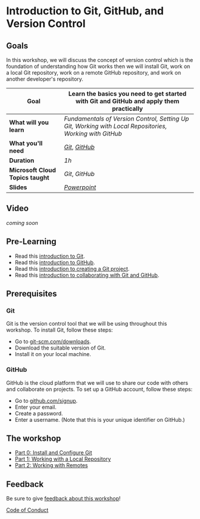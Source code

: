 # Introduction to Git, GitHub, and Version Control

## Goals

In this workshop, we will discuss the concept of version control which is the foundation of understanding how Git works then we will install Git, work on a local Git repository, work on a remote GitHub repository, and work on another developer's repository.   

| **Goal**                      | Learn the basics you need to get started with Git and GitHub and apply them practically                            |
| ----------------------------- | ------------------------------------------------------------------------------------------------------------------ |
| **What will you learn**       | *Fundamentals of Version Control, Setting Up Git, Working with Local Repositories, Working with GitHub*            |
| **What you'll need**          | *[Git](https://git-scm.com/?wt.mc_id=studentamb_71460)*, *[GitHub](https://github.com/?wt.mc_id=studentamb_71460)* |
| **Duration**                  | *1h*                                                                                                               |
| **Microsoft Cloud Topics taught**                  | *Git*, *GitHub*                                                                       |
| **Slides**                                         | *[Powerpoint](slides.pptx)*                                                           |

## Video

*coming soon*

## Pre-Learning

- Read this [introduction to Git](https://learn.microsoft.com/training/modules/intro-to-git/0-introduction/?wt.mc_id=studentamb_71460).
- Read this [introduction to GitHub](https://learn.microsoft.com/training/modules/introduction-to-github/1-introduction/?wt.mc_id=studentamb_71460).
- Read this [introduction to creating a Git project](https://learn.microsoft.com/training/modules/create-git-project/1-introduction/?wt.mc_id=studentamb_71460).
- Read this [introduction to collaborating with Git and GitHub](https://learn.microsoft.com/training/modules/collaborate-with-git/0-introduction/?wt.mc_id=studentamb_71460).

## Prerequisites

### Git

Git is the version control tool that we will be using throughout this workshop.
To install Git, follow these steps:
- Go to [git-scm.com/downloads](https://git-scm.com/download/?wt.mc_id=studentamb_71460).
- Download the suitable version of Git.
- Install it on your local machine.

### GitHub

GitHub is the cloud platform that we will use to share our code with others and collaborate on projects.
To set up a GitHub account, follow these steps:
- Go to [github.com/signup](https://github.com/signup/?wt.mc_id=studentamb_71460).
- Enter your email.
- Create a password.
- Enter a username. (Note that this is your unique identifier on GitHub.)

## The workshop

- [Part 0: Install and Configure Git](./setup.md)
- [Part 1: Working with a Local Repository](./local-git.md)
- [Part 2: Working with Remotes](./remote-github.md)

## Feedback

Be sure to give [feedback about this workshop](https://forms.office.com/r/MdhJWMZthR)!

[Code of Conduct](../../CODE_OF_CONDUCT.md)
